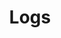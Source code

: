 ---
title: "Logs"
linkTitle: "Logs"
description: "Data types used for working with logs."
weight: 1
---
